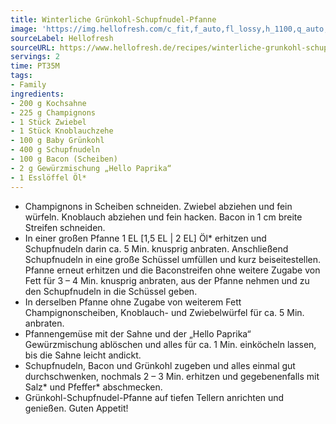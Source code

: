 ```yaml
---
title: Winterliche Grünkohl-Schupfnudel-Pfanne
image: 'https://img.hellofresh.com/c_fit,f_auto,fl_lossy,h_1100,q_auto,w_2600/hellofresh_s3/image/winterliche-grunkohl-schupfnudel-pfanne-9c361449.jpg'
sourceLabel: Hellofresh
sourceURL: https://www.hellofresh.de/recipes/winterliche-grunkohl-schupfnudel-pfanne-61b8964739e675135c75e4a9
servings: 2
time: PT35M
tags:
- Family
ingredients:
- 200 g Kochsahne
- 225 g Champignons
- 1 Stück Zwiebel
- 1 Stück Knoblauchzehe
- 100 g Baby Grünkohl
- 400 g Schupfnudeln
- 100 g Bacon (Scheiben)
- 2 g Gewürzmischung „Hello Paprika“
- 1 Esslöffel Öl*
---
```


- Champignons in Scheiben schneiden. Zwiebel abziehen und fein würfeln. Knoblauch abziehen und fein hacken. Bacon in 1 cm breite Streifen schneiden.
- In einer großen Pfanne 1 EL [1,5 EL | 2 EL] Öl\* erhitzen und Schupfnudeln darin ca. 5 Min. knusprig anbraten. Anschließend Schupfnudeln in eine große Schüssel umfüllen und kurz beiseitestellen. Pfanne erneut erhitzen und die Baconstreifen ohne weitere Zugabe von Fett für 3 – 4 Min. knusprig anbraten, aus der Pfanne nehmen und zu den Schupfnudeln in die Schüssel geben.
- In derselben Pfanne ohne Zugabe von weiterem Fett Champignonscheiben, Knoblauch- und Zwiebelwürfel für ca. 5 Min. anbraten.
- Pfannengemüse mit der Sahne und der „Hello Paprika“ Gewürzmischung ablöschen und alles für ca. 1 Min. einköcheln lassen, bis die Sahne leicht andickt.
- Schupfnudeln, Bacon und Grünkohl zugeben und alles einmal gut durchschwenken, nochmals 2 – 3 Min. erhitzen und gegebenenfalls mit Salz\* und Pfeffer\* abschmecken.
- Grünkohl-Schupfnudel-Pfanne auf tiefen Tellern anrichten und genießen. Guten Appetit!
